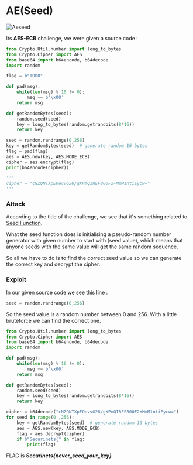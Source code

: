 # AE(Seed)
![Aeseed](https://user-images.githubusercontent.com/62826765/100807612-f1858280-3432-11eb-808c-aa03b61cbc11.png)

Its **AES-ECB** challenge, we were given a source code :
```python
from Crypto.Util.number import long_to_bytes
from Crypto.Cipher import AES
from base64 import b64encode, b64decode
import random

flag = b"TODO"

def pad(msg):
	while(len(msg) % 16 != 0):
		msg += b'\x00'
	return msg

def getRandomBytes(seed):
	random.seed(seed)
	key = long_to_bytes(random.getrandbits(8*16))
	return key

seed = random.randrange(0,256)
key = getRandomBytes(seed)	# generate random 16 bytes
flag = pad(flag)
aes = AES.new(key, AES.MODE_ECB)
cipher = aes.encrypt(flag)
print(b64encode(cipher))

'''
cipher = "cNZQNTXpEOevvG28/gXPmQIREF800F2+MmM1ntiEycw="
'''
```

### Attack
According to the title of the challenge, we see that it's something related to [Seed Function](https://www.w3schools.com/python/ref_random_seed.asp#:~:text=The%20seed()%20method%20is,uses%20the%20current%20system%20time.).

What the seed function does is initialising a pseudo-random number generator with given number to start with (seed value), which means that anyone seeds with the same value will get the same random sequence.

So all we have to do is to find the correct seed value so we can generate the correct key and decrypt the cipher.

### Exploit
In our given source code we see this line :
```python
seed = random.randrange(0,256)
```
So the seed value is a random number between 0 and 256. With a little bruteforce we can find the correct one.
```python
from Crypto.Util.number import long_to_bytes
from Crypto.Cipher import AES
from base64 import b64encode, b64decode
import random

def pad(msg):
	while(len(msg) % 16 != 0):
		msg += b'\x00'
	return msg

def getRandomBytes(seed):
	random.seed(seed)
	key = long_to_bytes(random.getrandbits(8*16))
	return key

cipher = b64decode("cNZQNTXpEOevvG28/gXPmQIREF800F2+MmM1ntiEycw=")
for seed in range(0 ,256):
	key = getRandomBytes(seed)	# generate random 16 bytes
	aes = AES.new(key, AES.MODE_ECB)
	flag = aes.decrypt(cipher)
	if b"Securinets{" in flag:
		print(flag)
```

FLAG is **_Securinets{never_seed_your_key}_**
